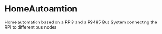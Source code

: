 # HomeAutoamtion
Home automation based on a RPI3 and a RS485 Bus System connecting the RPI to different bus nodes
